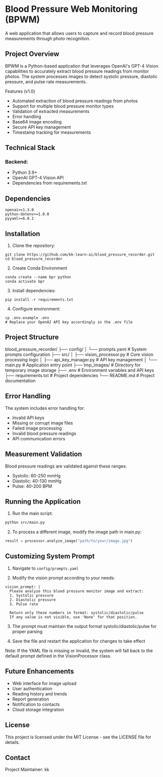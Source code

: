 # Blood Pressure Web Monitoring (BPWM)
A web application that allows users to capture and record blood pressure measurements through photo recognition.

## Project Overview
BPWM is a Python-based application that leverages OpenAI's GPT-4 Vision capabilities to accurately extract blood pressure readings from monitor photos. The system processes images to detect systolic pressure, diastolic pressure, and pulse rate measurements.

Features (v1.0)
- Automated extraction of blood pressure readings from photos
- Support for multiple blood pressure monitor types
- Validation of extracted measurements
- Error handling 
- Base64 image encoding
- Secure API key management
- Timestamp tracking for measurements

    
## Technical Stack

### Backend:
- Python 3.9+
- OpenAI GPT-4 Vision API
- Dependencies from requirements.txt

## Dependencies
```
openai>=1.3.0
python-dotenv>=1.0.0
pyyaml>=6.0.1
```

## Installation

1. Clone the repository:
```
git clone https://github.com/kk-learn-ai/blood_pressure_recorder.git
cd blood_pressure_recorder
```

2. Create Conda Environment
```
conda create --name bpr python
conda activate bpr
```

3. Install dependencies:
```
pip install -r requirements.txt
```

4. Configure environment:
```
cp .env.example .env
# Replace your OpenAI API key accordingly in the .env file
```

## Project Structure
blood_pressure_recorder/
├── config/
│   └── prompts.yaml         # System prompts configuration
├── src/
│   ├── vision_processor.py  # Core vision processing logic
│   ├── api_key_manager.py   # API key management
│   └── main.py             # Application entry point
├── tmp_images/             # Directory for temporary image storage
├── .env                    # Environment variables and API keys
├── requirements.txt        # Project dependencies
└── README.md              # Project documentation


## Error Handling
The system includes error handling for:
- Invalid API keys
- Missing or corrupt image files
- Failed image processing
- Invalid blood pressure readings
- API communication errors

## Measurement Validation
Blood pressure readings are validated against these ranges:
- Systolic: 60-250 mmHg
- Diastolic: 40-130 mmHg
- Pulse: 40-200 BPM

## Running the Application

1. Run the main script:

```bash
python src/main.py
```

2. To process a different image, modify the image path in main.py:

```python
result = processor.analyze_image("path/to/your/image.jpg")
```

## Customizing System Prompt

1. Navigate to `config/prompts.yaml`

2. Modify the vision prompt according to your needs:

```text
vision_prompt: |
  Please analyze this blood pressure monitor image and extract:
  1. Systolic pressure 
  2. Diastolic pressure 
  3. Pulse rate 

  Return only these numbers in format: systolic/diastolic/pulse
  If any value is not visible, use 'None' for that position.
```

3. The prompt must maintain the output format systolic/diastolic/pulse for proper parsing

4. Save the file and restart the application for changes to take effect

Note: If the YAML file is missing or invalid, the system will fall back to the default prompt defined in the VisionProcessor class.

## Future Enhancements
- Web interface for image upload
- User authentication
- Reading history and trends
- Report generation
- Notification to contacts
- Cloud storage integration

## License
This project is licensed under the MIT License - see the LICENSE file for details.

## Contact
Project Maintainer: kk